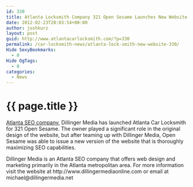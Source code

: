 ```yaml
---
id: 330
title: Atlanta Locksmith Company 321 Open Sesame Launches New Website
date: 2012-02-23T20:03:54+00:00
author: joshkurz
layout: post
guid: http://www.atlantacarlocksmith.com/?p=330
permalink: /car-locksmith-news/atlanta-lock-smith-new-website-330/
Hide SexyBookmarks:
  - 0
Hide OgTags:
  - 0
categories:
  - News
---
```


{{ page.title }}
================

<div class="pf-content">
  <p>
    <a href="http://www.dillingermediaonline.com">Atlanta SEO company</a>, Dillinger Media has launched Atlanta Car Locksmith for 321 Open Sesame. The owner played a significant role in the original design of the website, but after teaming up with Dillinger Media, Open Sesame was able to issue a new version of the website that is thoroughly maximizing SEO capabilities.
  </p>
  
  <p>
    Dillinger Media is an Atlanta SEO company that offers web design and marketing primarily in the Atlanta metropolitan area. For more information visit the website at http://www.dillingermediaonline.com or email at michael@dillingermedia.net
  </p>
</div>
